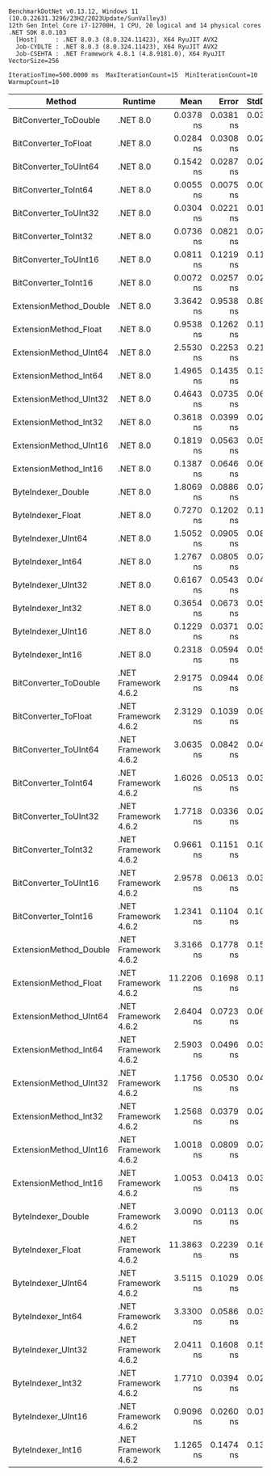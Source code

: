 ```

BenchmarkDotNet v0.13.12, Windows 11 (10.0.22631.3296/23H2/2023Update/SunValley3)
12th Gen Intel Core i7-12700H, 1 CPU, 20 logical and 14 physical cores
.NET SDK 8.0.103
  [Host]     : .NET 8.0.3 (8.0.324.11423), X64 RyuJIT AVX2
  Job-CYDLTE : .NET 8.0.3 (8.0.324.11423), X64 RyuJIT AVX2
  Job-CSEHTA : .NET Framework 4.8.1 (4.8.9181.0), X64 RyuJIT VectorSize=256

IterationTime=500.0000 ms  MaxIterationCount=15  MinIterationCount=10
WarmupCount=10

```

| Method                 | Runtime              |       Mean |     Error |    StdDev |     Median | Ratio | RatioSD |
|------------------------|----------------------|-----------:|----------:|----------:|-----------:|------:|--------:|
| BitConverter_ToDouble  | .NET 8.0             |  0.0378 ns | 0.0381 ns | 0.0338 ns |  0.0288 ns |     ? |       ? |
| BitConverter_ToFloat   | .NET 8.0             |  0.0284 ns | 0.0308 ns | 0.0273 ns |  0.0208 ns |     ? |       ? |
| BitConverter_ToUInt64  | .NET 8.0             |  0.1542 ns | 0.0287 ns | 0.0254 ns |  0.1581 ns |     ? |       ? |
| BitConverter_ToInt64   | .NET 8.0             |  0.0055 ns | 0.0075 ns | 0.0049 ns |  0.0068 ns |     ? |       ? |
| BitConverter_ToUInt32  | .NET 8.0             |  0.0304 ns | 0.0221 ns | 0.0131 ns |  0.0340 ns |     ? |       ? |
| BitConverter_ToInt32   | .NET 8.0             |  0.0736 ns | 0.0821 ns | 0.0768 ns |  0.0333 ns |     ? |       ? |
| BitConverter_ToUInt16  | .NET 8.0             |  0.0811 ns | 0.1219 ns | 0.1141 ns |  0.0000 ns |     ? |       ? |
| BitConverter_ToInt16   | .NET 8.0             |  0.0072 ns | 0.0257 ns | 0.0240 ns |  0.0000 ns |     ? |       ? |
| ExtensionMethod_Double | .NET 8.0             |  3.3642 ns | 0.9538 ns | 0.8921 ns |  2.9916 ns |     ? |       ? |
| ExtensionMethod_Float  | .NET 8.0             |  0.9538 ns | 0.1262 ns | 0.1118 ns |  0.9625 ns |     ? |       ? |
| ExtensionMethod_UInt64 | .NET 8.0             |  2.5530 ns | 0.2253 ns | 0.2108 ns |  2.4948 ns |     ? |       ? |
| ExtensionMethod_Int64  | .NET 8.0             |  1.4965 ns | 0.1435 ns | 0.1343 ns |  1.5010 ns |     ? |       ? |
| ExtensionMethod_UInt32 | .NET 8.0             |  0.4643 ns | 0.0735 ns | 0.0614 ns |  0.4593 ns |     ? |       ? |
| ExtensionMethod_Int32  | .NET 8.0             |  0.3618 ns | 0.0399 ns | 0.0288 ns |  0.3653 ns |     ? |       ? |
| ExtensionMethod_UInt16 | .NET 8.0             |  0.1819 ns | 0.0563 ns | 0.0526 ns |  0.1728 ns |     ? |       ? |
| ExtensionMethod_Int16  | .NET 8.0             |  0.1387 ns | 0.0646 ns | 0.0604 ns |  0.1319 ns |     ? |       ? |
| ByteIndexer_Double     | .NET 8.0             |  1.8069 ns | 0.0886 ns | 0.0786 ns |  1.8091 ns |     ? |       ? |
| ByteIndexer_Float      | .NET 8.0             |  0.7270 ns | 0.1202 ns | 0.1125 ns |  0.7282 ns |     ? |       ? |
| ByteIndexer_UInt64     | .NET 8.0             |  1.5052 ns | 0.0905 ns | 0.0802 ns |  1.4819 ns |     ? |       ? |
| ByteIndexer_Int64      | .NET 8.0             |  1.2767 ns | 0.0805 ns | 0.0753 ns |  1.2905 ns |     ? |       ? |
| ByteIndexer_UInt32     | .NET 8.0             |  0.6167 ns | 0.0543 ns | 0.0481 ns |  0.6017 ns |     ? |       ? |
| ByteIndexer_Int32      | .NET 8.0             |  0.3654 ns | 0.0673 ns | 0.0597 ns |  0.3473 ns |     ? |       ? |
| ByteIndexer_UInt16     | .NET 8.0             |  0.1229 ns | 0.0371 ns | 0.0329 ns |  0.1255 ns |     ? |       ? |
| ByteIndexer_Int16      | .NET 8.0             |  0.2318 ns | 0.0594 ns | 0.0527 ns |  0.2337 ns |     ? |       ? |
| BitConverter_ToDouble  | .NET Framework 4.6.2 |  2.9175 ns | 0.0944 ns | 0.0883 ns |  2.9025 ns |     ? |       ? |
| BitConverter_ToFloat   | .NET Framework 4.6.2 |  2.3129 ns | 0.1039 ns | 0.0972 ns |  2.2923 ns |     ? |       ? |
| BitConverter_ToUInt64  | .NET Framework 4.6.2 |  3.0635 ns | 0.0842 ns | 0.0440 ns |  3.0760 ns |     ? |       ? |
| BitConverter_ToInt64   | .NET Framework 4.6.2 |  1.6026 ns | 0.0513 ns | 0.0371 ns |  1.6175 ns |     ? |       ? |
| BitConverter_ToUInt32  | .NET Framework 4.6.2 |  1.7718 ns | 0.0336 ns | 0.0200 ns |  1.7684 ns |     ? |       ? |
| BitConverter_ToInt32   | .NET Framework 4.6.2 |  0.9661 ns | 0.1151 ns | 0.1077 ns |  0.9700 ns |     ? |       ? |
| BitConverter_ToUInt16  | .NET Framework 4.6.2 |  2.9578 ns | 0.0613 ns | 0.0320 ns |  2.9650 ns |     ? |       ? |
| BitConverter_ToInt16   | .NET Framework 4.6.2 |  1.2341 ns | 0.1104 ns | 0.1033 ns |  1.2084 ns |     ? |       ? |
| ExtensionMethod_Double | .NET Framework 4.6.2 |  3.3166 ns | 0.1778 ns | 0.1576 ns |  3.3412 ns |     ? |       ? |
| ExtensionMethod_Float  | .NET Framework 4.6.2 | 11.2206 ns | 0.1698 ns | 0.1123 ns | 11.2303 ns |     ? |       ? |
| ExtensionMethod_UInt64 | .NET Framework 4.6.2 |  2.6404 ns | 0.0723 ns | 0.0603 ns |  2.6219 ns |     ? |       ? |
| ExtensionMethod_Int64  | .NET Framework 4.6.2 |  2.5903 ns | 0.0496 ns | 0.0328 ns |  2.5827 ns |     ? |       ? |
| ExtensionMethod_UInt32 | .NET Framework 4.6.2 |  1.1756 ns | 0.0530 ns | 0.0443 ns |  1.1841 ns |     ? |       ? |
| ExtensionMethod_Int32  | .NET Framework 4.6.2 |  1.2568 ns | 0.0379 ns | 0.0226 ns |  1.2615 ns |     ? |       ? |
| ExtensionMethod_UInt16 | .NET Framework 4.6.2 |  1.0018 ns | 0.0809 ns | 0.0757 ns |  0.9719 ns |     ? |       ? |
| ExtensionMethod_Int16  | .NET Framework 4.6.2 |  1.0053 ns | 0.0413 ns | 0.0345 ns |  1.0018 ns |     ? |       ? |
| ByteIndexer_Double     | .NET Framework 4.6.2 |  3.0090 ns | 0.0113 ns | 0.0059 ns |  3.0096 ns |     ? |       ? |
| ByteIndexer_Float      | .NET Framework 4.6.2 | 11.3863 ns | 0.2239 ns | 0.1619 ns | 11.3198 ns |     ? |       ? |
| ByteIndexer_UInt64     | .NET Framework 4.6.2 |  3.5115 ns | 0.1029 ns | 0.0962 ns |  3.5029 ns |     ? |       ? |
| ByteIndexer_Int64      | .NET Framework 4.6.2 |  3.3300 ns | 0.0586 ns | 0.0349 ns |  3.3288 ns |     ? |       ? |
| ByteIndexer_UInt32     | .NET Framework 4.6.2 |  2.0411 ns | 0.1608 ns | 0.1504 ns |  2.0185 ns |     ? |       ? |
| ByteIndexer_Int32      | .NET Framework 4.6.2 |  1.7710 ns | 0.0394 ns | 0.0261 ns |  1.7681 ns |     ? |       ? |
| ByteIndexer_UInt16     | .NET Framework 4.6.2 |  0.9096 ns | 0.0260 ns | 0.0155 ns |  0.9048 ns |     ? |       ? |
| ByteIndexer_Int16      | .NET Framework 4.6.2 |  1.1265 ns | 0.1474 ns | 0.1378 ns |  1.1562 ns |     ? |       ? |
